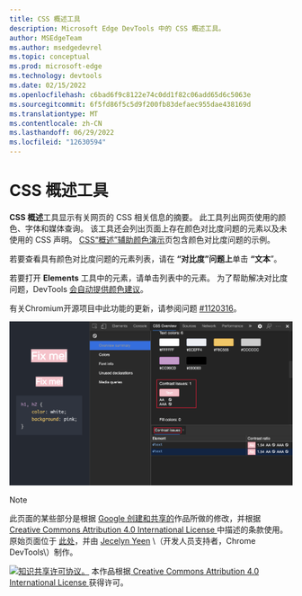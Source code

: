 ```yaml
---
title: CSS 概述工具
description: Microsoft Edge DevTools 中的 CSS 概述工具。
author: MSEdgeTeam
ms.author: msedgedevrel
ms.topic: conceptual
ms.prod: microsoft-edge
ms.technology: devtools
ms.date: 02/15/2022
ms.openlocfilehash: c6bad6f9c8122e74c0dd1f82c06add65d6c5063e
ms.sourcegitcommit: 6f5fd86f5c5d9f200fb83defaec955dae438169d
ms.translationtype: MT
ms.contentlocale: zh-CN
ms.lasthandoff: 06/29/2022
ms.locfileid: "12630594"
---
```

<!-- Copyright Kayce Basques

   Licensed under the Apache License, Version 2.0 (the "License");
   you may not use this file except in compliance with the License.
   You may obtain a copy of the License at

       https://www.apache.org/licenses/LICENSE-2.0

   Unless required by applicable law or agreed to in writing, software
   distributed under the License is distributed on an "AS IS" BASIS,
   WITHOUT WARRANTIES OR CONDITIONS OF ANY KIND, either express or implied.
   See the License for the specific language governing permissions and
   limitations under the License.  -->
# <a name="css-overview-tool"></a>CSS 概述工具

<!-- the what's new entry is:
https://docs.microsoft.com/microsoft-edge/devtools-guide-chromium/whats-new/2020/10/devtools#view-and-fix-color-contrast-issues-in-the-css-overview-tool
# What's New in DevTools (Microsoft Edge 87)
### View and fix color contrast issues in the CSS Overview tool -->

**CSS 概述**工具显示有关网页的 CSS 相关信息的摘要。  此工具列出网页使用的颜色、字体和媒体查询。  该工具还会列出页面上存在颜色对比度问题的元素以及未使用的 CSS 声明。  [CSS“概述”辅助颜色演示](https://css-overview-accessible-colors-demo.glitch.me)页包含颜色对比度问题的示例。

若要查看具有颜色对比度问题的元素列表，请在 **“对比度”问题上**单击 **“文本**”。  

若要打开 **Elements** 工具中的元素，请单击列表中的元素。  为了帮助解决对比度问题，DevTools [会自动提供颜色建议](../whats-new/2020/08/devtools.md#accessible-color-suggestion-in-the-styles-pane)。


有关Chromium开源项目中此功能的更新，请参阅问题 [#1120316](https://crbug.com/1120316)。

![低颜色对比度问题。](../whats-new/media/2020/10/css-overview.msft.png)


<!-- ====================================================================== -->
> [!NOTE]
> 此页面的某些部分是根据 [Google 创建和共享的](https://developers.google.com/terms/site-policies)作品所做的修改，并根据[ Creative Commons Attribution 4.0 International License ](https://creativecommons.org/licenses/by/4.0)中描述的条款使用。
> 原始页面位于 [此处](https://developer.chrome.com/docs/devtools/css-overview/)，并由 [Jecelyn Yeen](https://developers.google.com/web/resources/contributors#jecelyn-yeen)  \（开发人员支持者，Chrome DevTools\）制作。

[![知识共享许可协议。](../../media/cc-logo/88x31.png)](https://creativecommons.org/licenses/by/4.0)
本作品根据[ Creative Commons Attribution 4.0 International License ](https://creativecommons.org/licenses/by/4.0)获得许可。
